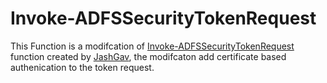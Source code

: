 # Invoke-ADFSSecurityTokenRequest
This Function is a modifcation of [Invoke-ADFSSecurityTokenRequest][InvokeADFSSecurityTokenRequest] function created by [JashGav][JoshGav], the modifcaton add certificate based authenication to the token request.

[InvokeADFSSecurityTokenRequest]: https://gallery.technet.microsoft.com/scriptcenter/Invoke-ADFSSecurityTokenReq-09e9c90c
[JoshGav]: https://social.technet.microsoft.com/profile/joshgav/
